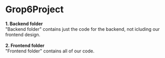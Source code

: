 # Grop6Project
 **1. Backend folder** <br />
 "Backend folder" contains just the code for the backend, not icluding our frontend design.<br /><br />
 **2. Frontend folder** <br />
 "Frontend folder" contains all of our code.
  
